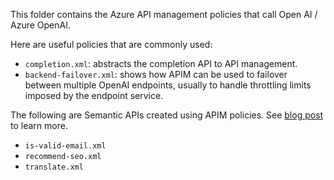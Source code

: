 This folder contains the Azure API management policies that call Open AI / Azure OpenAI.

Here are useful policies that are commonly used:
- `completion.xml`: abstracts the completion API to API management.
- `backend-failover.xml`: shows how APIM can be used to failover between multiple OpenAI endpoints, usually to handle throttling limits imposed by the endpoint service.

The following are Semantic APIs created using APIM policies. See [blog post](https://raffertyuy.com/raztype/rapid-api-development-with-apim-and-gpt/) to learn more.
- `is-valid-email.xml`
- `recommend-seo.xml`
- `translate.xml`
